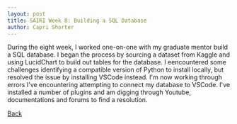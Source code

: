 ```yaml
---
layout: post
title: SAIRI Week 8: Building a SQL Database
author: Capri Shorter
---
```


During the eight week, I worked one-on-one with my graduate mentor build a SQL database. I began the process by sourcing a dataset
from Kaggle and using LucidChart to build out tables for the database. I eencountered some challenges identifying a compatible 
version of Python to install locally, but resolved the issue by installing VSCode instead. I'm now working through errors I've encountering attempting to connect my database to VSCode. I've installed a number of plugins and am digging through Youtube, documentations and forums to find a resolution. 


[Back](./)
